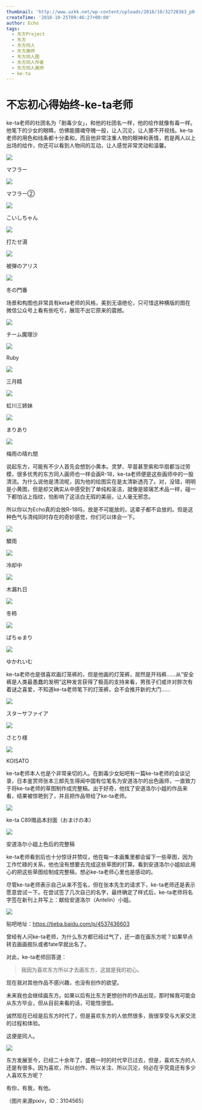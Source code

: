 ```yaml
---
thumbnail: 'http://www.uzkk.net/wp-content/uploads/2018/10/32720363_p0-825x510.jpg'
createTime: '2018-10-25T09:46:27+00:00'
author: Echo
tags:
  - 东方Project
  - 东方
  - 东方同人
  - 东方画师
  - 东方同人图
  - 东方同人作者
  - 东方同人画师
  - ke-ta
---
```


# 不忘初心得始终-ke-ta老师

ke-ta老师的社团名为「剧毒少女」，和他的社团名一样，他的绘作就像有毒一样。他笔下的少女的眼睛，仿佛能摄魂夺魄一般，让人沉沦，让人挪不开视线。ke-ta老师的用色和线条都十分柔和，而且他非常注重人物的眼神和表情，若是两人以上出场的绘作，你还可以看到人物间的互动，让人感觉非常灵动和温馨。

![](http://www.uzkk.net/wp-content/uploads/2018/10/66551452_p0-724x1024.jpg)

マフラー

![](http://www.uzkk.net/wp-content/uploads/2018/10/66778645_p0-730x1024.jpg)

マフラー②

![](http://www.uzkk.net/wp-content/uploads/2018/10/64400529_p0-1024x730.jpg)

こいしちゃん

![](http://www.uzkk.net/wp-content/uploads/2018/10/56906181_p0-724x1024.jpg)

打たせ湯

![](http://www.uzkk.net/wp-content/uploads/2018/10/23696415_p0-736x1024.jpg)

被弾のアリス

![](http://www.uzkk.net/wp-content/uploads/2018/10/18637750_p0-732x1024.jpg)

冬の門番

场景和构图也非常具有keta老师的风格，美到无语绝伦，只可惜这种横版的图在微信公众号上看有些吃亏，展现不出它原来的震撼。

![](http://www.uzkk.net/wp-content/uploads/2018/10/68375845_p0-1024x246.jpg)

チーム魔理沙

![](http://www.uzkk.net/wp-content/uploads/2018/10/47138919_p0-1024x238.jpg)

Ruby

![](http://www.uzkk.net/wp-content/uploads/2018/10/56793011_p0-724x1024.jpg)

三月精

![](http://www.uzkk.net/wp-content/uploads/2018/10/29533619_p0-713x1024.jpg)

虹川三姉妹

![](http://www.uzkk.net/wp-content/uploads/2018/10/18755876_p0-732x1024.jpg)

まりあり

![](http://www.uzkk.net/wp-content/uploads/2018/10/56866134_p0-1024x767.jpg)

梅雨の晴れ間

说起东方，可能有不少人首先会想到小黄本。灵梦、早苗甚至紫和华扇都当过劳模，很多优秀的东方同人画师也一样会画R-18，ke-ta老师便是这些画师中的一股清流。为什么说他是清流呢，因为他的绘图实在是太清新透亮了。对，没错，明明是小黄图，但是却又确实从中感受到了单纯和圣洁，就像是玻璃艺术品一样，碰一下都怕沾上指纹，怕影响了这洁白无瑕的美丽，让人毫无邪念。

所以你以为Echo真的会放R-18吗，放是不可能放的，这辈子都不会放的。但是这种色气与清纯同时存在的奇妙感觉，你们可以体会一下。

![](http://www.uzkk.net/wp-content/uploads/2018/10/32720363_p0-1024x707.jpg)

驟雨

![](http://www.uzkk.net/wp-content/uploads/2018/10/45424456_p0-1024x706.jpg)

冷却中

![](http://www.uzkk.net/wp-content/uploads/2018/10/35580530_p0-1024x706.jpg)

木漏れ日

![](http://www.uzkk.net/wp-content/uploads/2018/10/40282422_p0.jpg)

冬柿

![](http://www.uzkk.net/wp-content/uploads/2018/10/18925586_p0-816x1024.jpg)

ぱちゅまり

![](http://www.uzkk.net/wp-content/uploads/2018/10/18558966_p0-738x1024.jpg)

ゆかれいむ

ke-ta老师也是很喜欢画灯笼裤的，但是他画的灯笼裤，居然是开裆裤……从“安全裤是人类最愚蠢的发明”这种发言获得了极高的支持来看，男孩子们或许对胖次有着谜之喜爱，不知道ke-ta老师笔下的灯笼裤，会不会推开新的大门……

![](http://www.uzkk.net/wp-content/uploads/2018/10/56823271_p0-1024x724.jpg)

スターサファイア

![](http://www.uzkk.net/wp-content/uploads/2018/10/60566361_p0-724x1024.jpg)

さとり様

![](http://www.uzkk.net/wp-content/uploads/2018/10/56935221_p0-1024x716.jpg)

KOISATO

ke-ta老师本人也是个非常亲切的人。在剧毒少女贴吧有一篇ke-ta老师的会谈记录，日本鉴赏师张本三郎先生得闻中国有位笔名为安道洛尔的出色画师，一直致力于将ke-ta老师的草图制作成完整稿。出于好奇，他找了安道洛尔小姐的作品来看，结果被惊艳到了，并且把作品带给了ke-ta老师。

![](http://www.uzkk.net/wp-content/uploads/2018/10/v2-e862924a0b798bab64713b18c0f4d210_r.jpg)

ke-ta C89赠品本封面（おまけの本）

![](http://www.uzkk.net/wp-content/uploads/2018/10/8973c71001e939015f5e01c07cec54e737d1961f.jpg)

安道洛尔小姐上色后的完整稿

ke-ta老师看到后也十分惊讶并赞叹，他在每一本画集里都会留下一些草图，因为工作忙碌的关系，他也没有想要去完成这些草图的打算。看到安道洛尔小姐如此用心的把这些草图绘制成完整稿，想必ke-ta老师心里也是感动的。

尽管ke-ta老师表示自己从来不签名，但在张本先生的请求下，ke-ta老师还是表示愿意尝试一下。在尝试签了几次自己的名字，最终确定了样式后，ke-ta老师将名字签在新刊上并写上：献给安道洛尔（Antelin）小姐。

![](http://www.uzkk.net/wp-content/uploads/2018/10/78ba4be93901213fc76fc22253e736d12e2e951f.jpg)

贴吧地址：https://tieba.baidu.com/p/4537436603

曾经有人问ke-ta老师，为什么东方都已经过气了，还一直在画东方呢？如果早点转去画画舰队或者fate早就出名了。

对此，ke-ta老师回答道：

> 我因为喜欢东方所以才去画东方，这就是我的初心。

现在我对其他作品不感兴趣，也没有创作的欲望。

未来我也会继续画东方。如果以后有比东方更想创作的作品出现，那时候我可能会从东方毕业，但从目前来看的话，可能性很低。

诚然现在已经是后东方时代了，但是喜欢东方的人依然很多，我很享受与大家交流的过程和体验。

这便是同人。

![](http://www.uzkk.net/wp-content/uploads/2018/10/a1bc3906gy1fhofs6e10uj20g409kq3e.jpg)

东方发展至今，已经二十余年了，盛极一时的时代早已过去，但是，喜欢东方的人还是有很多。因为喜欢，所以创作、所以关注、所以沉沦，何必在乎究竟还有多少人喜欢东方呢？

有你，有我，有他。

（图片来源pixiv，ID：3104565）
